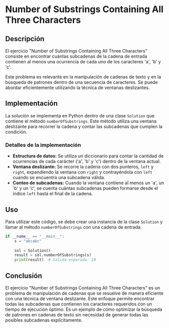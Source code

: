 # Number of Substrings Containing All Three Characters

## Descripción

El ejercicio "Number of Substrings Containing All Three Characters" consiste en encontrar cuántas subcadenas de la cadena de entrada contienen al menos una ocurrencia de cada uno de los caracteres 'a', 'b' y 'c'.

Este problema es relevante en la manipulación de cadenas de texto y en la búsqueda de patrones dentro de una secuencia de caracteres. Se puede abordar eficientemente utilizando la técnica de ventanas deslizantes.

## Implementación

La solución se implementa en Python dentro de una clase `Solution` que contiene el método `numberOfSubstrings`. Este método utiliza una ventana deslizante para recorrer la cadena y contar las subcadenas que cumplen la condición.

### Detalles de la implementación

- **Estructura de datos:** Se utiliza un diccionario para contar la cantidad de ocurrencias de cada carácter ('a', 'b' y 'c') dentro de la ventana actual.
- **Ventana deslizante:** Se recorre la cadena con dos punteros, `left` y `right`, expandiendo la ventana con `right` y contrayéndola con `left` cuando se encuentra una subcadena válida.
- **Conteo de subcadenas:** Cuando la ventana contiene al menos un 'a', un 'b' y un 'c', se cuenta cuántas subcadenas pueden formarse desde el índice `left` hasta el final de la cadena.

## Uso

Para utilizar este código, se debe crear una instancia de la clase `Solution` y llamar al método `numberOfSubstrings` con una cadena de entrada.

```python
if __name__ == "__main__":
    s = "abcabc"
    
    sol = Solution()
    result = sol.numberOfSubstrings(s)
    print(result)  # Salida esperada: 10
```

## Conclusión

El ejercicio "Number of Substrings Containing All Three Characters" es un problema de manipulación de cadenas que se resuelve de manera eficiente con una técnica de ventana deslizante. Este enfoque permite encontrar todas las subcadenas que contienen los caracteres requeridos con un tiempo de ejecución óptimo. Es un ejemplo de cómo optimizar la búsqueda de patrones en cadenas de texto sin necesidad de generar todas las posibles subcadenas explícitamente.
